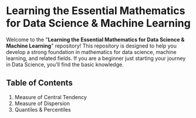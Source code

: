 # Learning the Essential Mathematics for Data Science & Machine Learning

Welcome to the "**Learning the Essential Mathematics for Data Science & Machine Learning**" repository! This repository is designed to help you develop a strong foundation in mathematics for data science, machine learning, and related fields. If you are a beginner just starting your journey in Data Science, you'll find the basic knowledge.

## Table of Contents
1. Measure of Central Tendency
2. Measure of Dispersion
3. Quantiles & Percentiles


